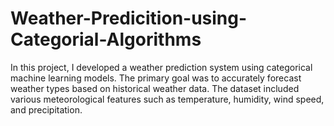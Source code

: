 # Weather-Predicition-using-Categorial-Algorithms
In this project, I developed a weather prediction system using categorical machine learning models. The primary goal was to accurately forecast weather types based on historical weather data. The dataset included various meteorological features such as temperature, humidity, wind speed, and precipitation.
